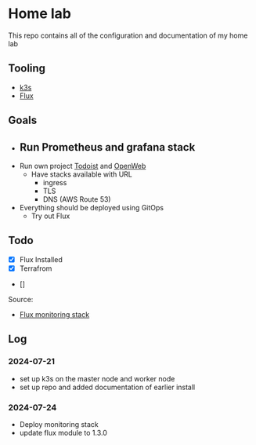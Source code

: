 # Home lab

This repo contains all of the configuration and documentation of my home lab

## Tooling 

- [k3s](https://docs.k3s.io/)
- [Flux](https://fluxcd.io/)

## Goals 
- Run Prometheus and grafana stack 
   - 
- Run own project [Todoist](https://github.com/yuandrk/teledoist) and [OpenWeb](https://openwebui.com/) 
   - Have stacks available with URL
      - ingress 
      - TLS 
      - DNS (AWS Route 53)
- Everything should be deployed using GitOps 
   - Try out Flux 

## Todo 

- [x] Flux Installed  
- [x] Terrafrom  
- [] 


Source: 
- [Flux monitoring stack](https://github.com/fluxcd/flux2-monitoring-example/blob/main/README.md)

## Log 

### 2024-07-21
- set up k3s on the master node and worker node
- set up repo and added documentation of earlier install  
### 2024-07-24 
- Deploy monitoring stack 
- update flux module to 1.3.0